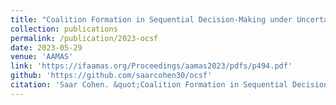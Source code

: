 ```yaml
---
title: "Coalition Formation in Sequential Decision-Making under Uncertainty (Doctoral Consortium)"
collection: publications
permalink: /publication/2023-ocsf
date: 2023-05-29
venue: 'AAMAS'
link: 'https://ifaamas.org/Proceedings/aamas2023/pdfs/p494.pdf'
github: 'https://github.com/saarcohen30/ocsf'
citation: 'Saar Cohen. &quot;Coalition Formation in Sequential Decision-Making under Uncertainty (Doctoral Consortium).&quot; <i>In AAMAS 2023: Proceedings of the 22th International Conference on Autonomous Agents and Multiagent Systems</i>, 2023.'
---
```

